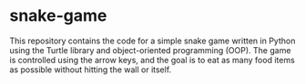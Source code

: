 # snake-game
This repository contains the code for a simple snake game written in Python using the Turtle library and object-oriented programming (OOP). The game is controlled using the arrow keys, and the goal is to eat as many food items as possible without hitting the wall or itself.
